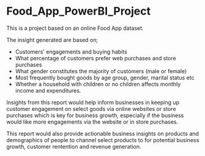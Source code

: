 # Food_App_PowerBI_Project

This is a project based on an online Food App dataset.

The insight generated are based on;
- Customers' engagements and buying habits
- What percentage of customers prefer web purchases and store purchases
- What gender constitutes the majority of customers (male or female)
- Most frequently bought goods by age group, gender, marital status etc
- Whether a household with children or no children affects monthly income and expenditures.

Insights from this report would help inform businesses in keeping up customer engagement on select goods via online websites or store purchases which is key for business growth, especially if the business would like more engagements via the website or in store purchases. 

This report would also provide actionable business insights on products and demographics of people to channel select products to for potential business growth, customer rentention and revenue generation.
